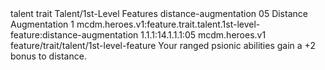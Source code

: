 <ability>
  <metadata>
    <class>talent</class>
    <feature_type>trait</feature_type>
    <file_dpath>Talent/1st-Level Features</file_dpath>
    <item_id>distance-augmentation</item_id>
    <item_index>05</item_index>
    <item_name>Distance Augmentation</item_name>
    <level>1</level>
    <scc>mcdm.heroes.v1:feature.trait.talent.1st-level-feature:distance-augmentation</scc>
    <scdc>1.1.1:14.1.1.1:05</scdc>
    <source>mcdm.heroes.v1</source>
    <type>feature/trait/talent/1st-level-feature</type>
  </metadata>
  <effects>
    <effect type="mundane">Your ranged psionic abilities gain a +2 bonus to distance.</effect>
  </effects>
</ability>
